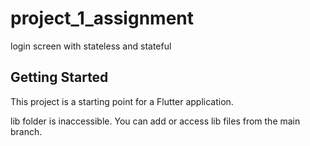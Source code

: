 # project_1_assignment

login screen with stateless and stateful

## Getting Started

This project is a starting point for a Flutter application.

lib folder is inaccessible. You can add or access lib files from the main branch.
